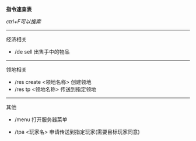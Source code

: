 **指令速查表**
  
*ctrl+F可以搜索*

***
经济相关

* /de sell
出售手中的物品

***
领地相关

* /res create <领地名称>
创建领地
* /res tp <领地名称>
传送到指定领地

***
其他

* /menu
打开服务器菜单  

* /tpa <玩家名>
申请传送到指定玩家(需要目标玩家同意)

